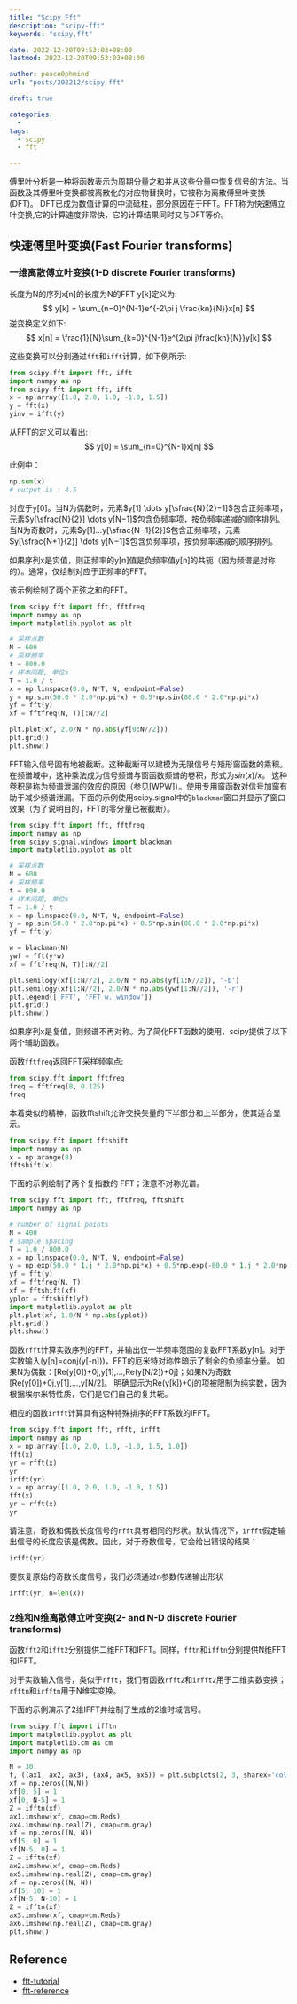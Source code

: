 ```yaml
---
title: "Scipy Fft"
description: "scipy-fft"
keywords: "scipy,fft"

date: 2022-12-20T09:53:03+08:00
lastmod: 2022-12-20T09:53:03+08:00

author: peace0phmind
url: "posts/202212/scipy-fft"

draft: true

categories:
  -
tags:
  - scipy
  - fft

---
```


傅里叶分析是一种将函数表示为周期分量之和并从这些分量中恢复信号的方法。当函数及其傅里叶变换都被离散化的对应物替换时，它被称为离散傅里叶变换(DFT)。
DFT已成为数值计算的中流砥柱，部分原因在于FFT。FFT称为快速傅立叶变换,它的计算速度非常快，它的计算结果同时又与DFT等价。

## 快速傅里叶变换(Fast Fourier transforms)

### 一维离散傅立叶变换(1-D discrete Fourier transforms)
长度为N的序列x[n]的长度为N的FFT y[k]定义为:
$$
y[k] = \sum_{n=0}^{N-1}e^{-2\pi j \frac{kn}{N}}x[n]
$$
逆变换定义如下:
$$
x[n] = \frac{1}{N}\sum_{k=0}^{N-1}e^{2\pi j\frac{kn}{N}}y[k]
$$

这些变换可以分别通过`fft`和`ifft`计算，如下例所示:

```python
from scipy.fft import fft, ifft
import numpy as np
from scipy.fft import fft, ifft
x = np.array([1.0, 2.0, 1.0, -1.0, 1.5])
y = fft(x)
yinv = ifft(y)
```

从FFT的定义可以看出:
$$
y[0] = \sum_{n=0}^{N-1}x[n]
$$

此例中：
```python
np.sum(x)
# output is : 4.5
```

对应于y[0]。当N为偶数时，元素$y[1] \dots y[\sfrac{N}{2}−1]$包含正频率项，元素$y[\sfrac{N}{2}] \dots y[N−1]$包含负频率项，按负频率递减的顺序排列。
当N为奇数时，元素$y[1]...y[\sfrac{N−1}{2}]$包含正频率项，元素$y[\sfrac{N+1}{2}] \dots y[N−1]$包含负频率项，按负频率递减的顺序排列。

如果序列x是实值，则正频率的y[n]值是负频率值y[n]的共轭（因为频谱是对称的）。通常，仅绘制对应于正频率的FFT。

该示例绘制了两个正弦之和的FFT。

```python
from scipy.fft import fft, fftfreq
import numpy as np
import matplotlib.pyplot as plt

# 采样点数
N = 600
# 采样频率
t = 800.0
# 样本间距, 单位s
T = 1.0 / t
x = np.linspace(0.0, N*T, N, endpoint=False)
y = np.sin(50.0 * 2.0*np.pi*x) + 0.5*np.sin(80.0 * 2.0*np.pi*x)
yf = fft(y)
xf = fftfreq(N, T)[:N//2]

plt.plot(xf, 2.0/N * np.abs(yf[0:N//2]))
plt.grid()
plt.show()
```

FFT输入信号固有地被截断。这种截断可以建模为无限信号与矩形窗函数的乘积。在频谱域中，这种乘法成为信号频谱与窗函数频谱的卷积，形式为$sin(x)/x$。
这种卷积是称为频谱泄漏的效应的原因（参见[WPW]）。使用专用窗函数对信号加窗有助于减少频谱泄漏。下面的示例使用scipy.signal中的`blackman`窗口并显示了窗口效果（为了说明目的，FFT的零分量已被截断）。

```python
from scipy.fft import fft, fftfreq
import numpy as np
from scipy.signal.windows import blackman
import matplotlib.pyplot as plt

# 采样点数
N = 600
# 采样频率
t = 800.0
# 样本间距, 单位s
T = 1.0 / t
x = np.linspace(0.0, N*T, N, endpoint=False)
y = np.sin(50.0 * 2.0*np.pi*x) + 0.5*np.sin(80.0 * 2.0*np.pi*x)
yf = fft(y)

w = blackman(N)
ywf = fft(y*w)
xf = fftfreq(N, T)[:N//2]

plt.semilogy(xf[1:N//2], 2.0/N * np.abs(yf[1:N//2]), '-b')
plt.semilogy(xf[1:N//2], 2.0/N * np.abs(ywf[1:N//2]), '-r')
plt.legend(['FFT', 'FFT w. window'])
plt.grid()
plt.show()
```

如果序列x是复值，则频谱不再对称。为了简化FFT函数的使用，scipy提供了以下两个辅助函数。

函数`fftfreq`返回FFT采样频率点:
```python
from scipy.fft import fftfreq
freq = fftfreq(8, 0.125)
freq
```

本着类似的精神，函数fftshift允许交换矢量的下半部分和上半部分，使其适合显示。
```python
from scipy.fft import fftshift
import numpy as np
x = np.arange(8)
fftshift(x)
```

下面的示例绘制了两个复指数的 FFT；注意不对称光谱。

```python
from scipy.fft import fft, fftfreq, fftshift
import numpy as np

# number of signal points
N = 400
# sample spacing
T = 1.0 / 800.0
x = np.linspace(0.0, N*T, N, endpoint=False)
y = np.exp(50.0 * 1.j * 2.0*np.pi*x) + 0.5*np.exp(-80.0 * 1.j * 2.0*np.pi*x)
yf = fft(y)
xf = fftfreq(N, T)
xf = fftshift(xf)
yplot = fftshift(yf)
import matplotlib.pyplot as plt
plt.plot(xf, 1.0/N * np.abs(yplot))
plt.grid()
plt.show()
```

函数`rfft`计算实数序列的FFT，并输出仅一半频率范围的复数FFT系数y[n]。对于实数输入(y[n]=conj(y[-n]))，FFT的厄米特对称性暗示了剩余的负频率分量。
如果N为偶数：[Re(y[0])+0j,y[1],...,Re(y[N/2])+0j]；如果N为奇数[Re(y[0])+0j,y[1],...,y[N/2]。
明确显示为Re(y[k])+0j的项被限制为纯实数，因为根据埃尔米特性质，它们是它们自己的复共轭。

相应的函数`irfft`计算具有这种特殊排序的FFT系数的IFFT。
```python
from scipy.fft import fft, rfft, irfft
import numpy as np
x = np.array([1.0, 2.0, 1.0, -1.0, 1.5, 1.0])
fft(x)
yr = rfft(x)
yr
irfft(yr)
x = np.array([1.0, 2.0, 1.0, -1.0, 1.5])
fft(x)
yr = rfft(x)
yr
```

请注意，奇数和偶数长度信号的`rfft`具有相同的形状。默认情况下，`irfft`假定输出信号的长度应该是偶数。因此，对于奇数信号，它会给出错误的结果：
```python
irfft(yr)
```

要恢复原始的奇数长度信号，我们必须通过n参数传递输出形状
```python
irfft(yr, n=len(x))
```

### 2维和N维离散傅立叶变换(2- and N-D discrete Fourier transforms)

函数`fft2`和`ifft2`分别提供二维FFT和IFFT。同样，`fftn`和`ifftn`分别提供N维FFT和IFFT。

对于实数输入信号，类似于`rfft`，我们有函数`rfft2`和`irfft2`用于二维实数变换；`rfftn`和`irfftn`用于N维实变换。

下面的示例演示了2维IFFT并绘制了生成的2维时域信号。

```python
from scipy.fft import ifftn
import matplotlib.pyplot as plt
import matplotlib.cm as cm
import numpy as np

N = 30
f, ((ax1, ax2, ax3), (ax4, ax5, ax6)) = plt.subplots(2, 3, sharex='col', sharey='row')
xf = np.zeros((N,N))
xf[0, 5] = 1
xf[0, N-5] = 1
Z = ifftn(xf)
ax1.imshow(xf, cmap=cm.Reds)
ax4.imshow(np.real(Z), cmap=cm.gray)
xf = np.zeros((N, N))
xf[5, 0] = 1
xf[N-5, 0] = 1
Z = ifftn(xf)
ax2.imshow(xf, cmap=cm.Reds)
ax5.imshow(np.real(Z), cmap=cm.gray)
xf = np.zeros((N, N))
xf[5, 10] = 1
xf[N-5, N-10] = 1
Z = ifftn(xf)
ax3.imshow(xf, cmap=cm.Reds)
ax6.imshow(np.real(Z), cmap=cm.gray)
plt.show()
```

## Reference

- [fft-tutorial](https://docs.scipy.org/doc/scipy/tutorial/fft.html#)
- [fft-reference](https://docs.scipy.org/doc/scipy/reference/fft.html)
